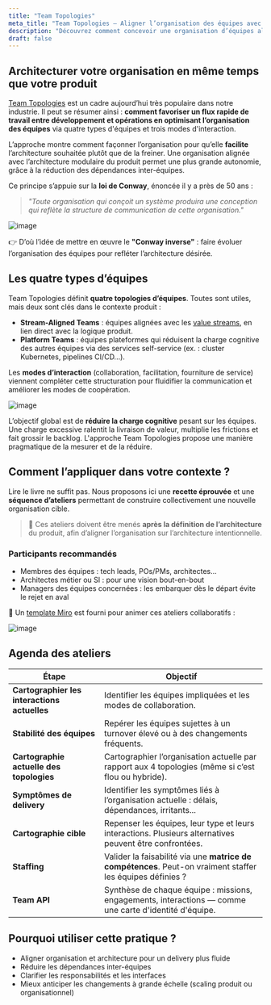 ```yaml
---
title: "Team Topologies"
meta_title: "Team Topologies – Aligner l’organisation des équipes avec l’architecture produit"
description: "Découvrez comment concevoir une organisation d’équipes alignée sur votre architecture produit, en vous appuyant sur le modèle Team Topologies et des ateliers collaboratifs adaptés à votre contexte."
draft: false
---
```


## Architecturer votre organisation en même temps que votre produit

[Team Topologies](https://teamtopologies.com) est un cadre aujourd’hui très populaire dans notre industrie. Il peut se résumer ainsi : **comment favoriser un flux rapide de travail entre développement et opérations en optimisant l’organisation des équipes** via quatre types d'équipes et trois modes d'interaction.

L’approche montre comment façonner l’organisation pour qu’elle **facilite** l’architecture souhaitée plutôt que de la freiner. Une organisation alignée avec l’architecture modulaire du produit permet une plus grande autonomie, grâce à la réduction des dépendances inter-équipes.

Ce principe s’appuie sur la **loi de Conway**, énoncée il y a près de 50 ans :  
> *"Toute organisation qui conçoit un système produira une conception qui reflète la structure de communication de cette organisation."*

![image](./images/practices/misc/conway-law.png)

👉 D’où l’idée de mettre en œuvre le **"Conway inverse"** : faire évoluer l’organisation des équipes pour refléter l’architecture désirée.

## Les quatre types d’équipes

Team Topologies définit **quatre topologies d’équipes**. Toutes sont utiles, mais deux sont clés dans le contexte produit :

* **Stream-Aligned Teams** : équipes alignées avec les [value streams](./value-stream), en lien direct avec la logique produit.
* **Platform Teams** : équipes plateformes qui réduisent la charge cognitive des autres équipes via des services self-service (ex. : cluster Kubernetes, pipelines CI/CD...).

Les **modes d’interaction** (collaboration, facilitation, fourniture de service) viennent compléter cette structuration pour fluidifier la communication et améliorer les modes de coopération.

![image](./images/practices/team-topologies.png)

L’objectif global est de **réduire la charge cognitive** pesant sur les équipes. Une charge excessive ralentit la livraison de valeur, multiplie les frictions et fait grossir le backlog. L'approche Team Topologies propose une manière pragmatique de la mesurer et de la réduire.

## Comment l’appliquer dans votre contexte ?

Lire le livre ne suffit pas. Nous proposons ici une **recette éprouvée** et une **séquence d’ateliers** permettant de construire collectivement une nouvelle organisation cible.

> 🔁 Ces ateliers doivent être menés **après la définition de l’architecture** du produit, afin d’aligner l’organisation sur l’architecture intentionnelle.

### Participants recommandés

* Membres des équipes : tech leads, POs/PMs, architectes...
* Architectes métier ou SI : pour une vision bout-en-bout
* Managers des équipes concernées : les embarquer dès le départ évite le rejet en aval

🎯 Un [template Miro](blog/miro) est fourni pour animer ces ateliers collaboratifs :

![image](./images/practices/misc/tp-miro.png)

## Agenda des ateliers

| Étape | Objectif |
|-------|----------|
| **Cartographier les interactions actuelles** | Identifier les équipes impliquées et les modes de collaboration. |
| **Stabilité des équipes** | Repérer les équipes sujettes à un turnover élevé ou à des changements fréquents. |
| **Cartographie actuelle des topologies** | Cartographier l’organisation actuelle par rapport aux 4 topologies (même si c’est flou ou hybride). |
| **Symptômes de delivery** | Identifier les symptômes liés à l’organisation actuelle : délais, dépendances, irritants... |
| **Cartographie cible** | Repenser les équipes, leur type et leurs interactions. Plusieurs alternatives peuvent être confrontées. |
| **Staffing** | Valider la faisabilité via une **matrice de compétences**. Peut-on vraiment staffer les équipes définies ? |
| **Team API** | Synthèse de chaque équipe : missions, engagements, interactions — comme une carte d'identité d'équipe. |

## Pourquoi utiliser cette pratique ?

* Aligner organisation et architecture pour un delivery plus fluide
* Réduire les dépendances inter-équipes
* Clarifier les responsabilités et les interfaces
* Mieux anticiper les changements à grande échelle (scaling produit ou organisationnel)

[^1]: Un *value stream* représente les étapes nécessaires pour livrer de la valeur à un client, depuis le déclencheur jusqu’à la livraison. Il structure l’organisation autour du flux de valeur.
